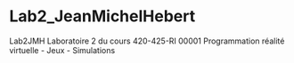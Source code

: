 # Lab2_JeanMichelHebert
Lab2JMH
Laboratoire 2 du cours 420-425-RI 	00001 	Programmation réalité virtuelle - Jeux - Simulations
